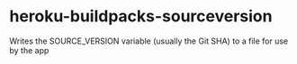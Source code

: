 # heroku-buildpacks-sourceversion
Writes the SOURCE_VERSION variable (usually the Git SHA) to a file for use by the app
